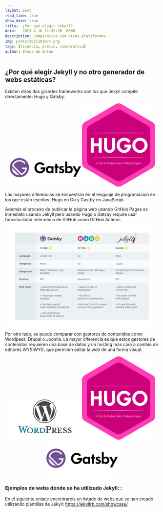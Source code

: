 ```yaml
---
layout: post
read_time: true
show_date: true
title:  ¿Por qué elegir Jekyll?
date:   2021-4-10 12:32:20 -0600
description: Comparativa con otras plataformas.
img: posts/20211010/c.png 
tags: [licencia, precio, comparativa]
author: Elena de Antón
---
```

## ¿Por qué elegir Jekyll y no otro generador de webs estáticas?

Existen otros dos grandes frameworks con los que Jekyll compite directamente: Hugo y Gatsby. 
<center><img src="./assets/img/posts/20211010/gatsby.jpeg" width="240px"><img src="./assets/img/posts/20211010/hugo.png" width="240px"></center>

Las mayores diferencias se encuentran en el lenguaje de programación en los que están escritos: Hugo en Go y Gastby en JavaScript. 

Además el proceso de publicar la página web usando GitHub Pages es inmediato usando Jekyll pero usando Hugo o Gatsby require usar funcionalidad intermedia de GitHub como GitHub Actions. 

<center><img src="./assets/img/posts/20211010/comparativa.jpg" width="480px"></center>

Por otro lado, se puede comparar con gestores de contenidos como Wordpess, Drupal o Joomla. La mayor diferencia es que estos gestores de contenidos requieren una base de datos y un hosting más caro a cambio de editores WYSIWYG, que permiten editar la web de una forma visual.

<center><img src="./assets/img/posts/20211010/wp.png" width="240px"><img src="./assets/img/posts/20211010/hugo.png" width="240px"><img src="./assets/img/posts/20211010/gatsby.jpeg" width="240px"></center>


### Ejemplos de webs donde se ha utilizado Jekyll: : 

En el siguiente enlace encontrareís un listado de webs que se han creado utilizando plantillas de Jekyll: 
 https://jekyllrb.com/showcase/


